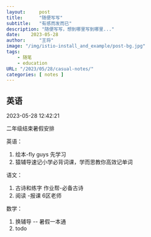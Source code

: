 ```yaml
---
layout:     post
title:      "随便写写"
subtitle:   "有感而发而已"
description: "随便写写，想到哪里写到哪里..."
date:    2023-05-28
author:     "王将"
image: "/img/istio-install_and_example/post-bg.jpg"
tags:
    - 随笔
    - education
URL: "/2023/05/28/casual-notes/"
categories: [ notes ]
---
```


## 英语

2023-05-28 12:42:21 

二年级结束暑假安排

英语： 

1. 绘本-fly guys 先学习
2. 猿辅导速记小学必背词课，学而思教你高效记单词

语文：

1. 古诗和练字  作业帮-必备古诗
2. 阅读 -报课 6区老师

数学：

1. 换辅导 -- 暑假一本通
2. todo
